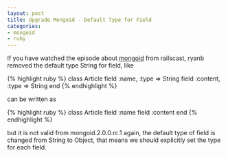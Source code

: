 ```yaml
---
layout: post
title: Upgrade Mongoid - Default Type for Field
categories:
- mongoid
- ruby
---
```

If you have watched the episode about [mongoid][1] from railscast, ryanb removed the default type String for field, like

{% highlight ruby %}
class Article
  field :name, :type => String
  field :content, :type => String
end
{% endhighlight %}

can be written as

{% highlight ruby %}
class Article
  field :name
  field :content
end
{% endhighlight %}

but it is not valid from mongoid.2.0.0.rc.1 again, the default type of field is changed from String to Object, that means we should explicitly set the type for each field.


  [1]: http://railscasts.com/episodes/238-mongoid
